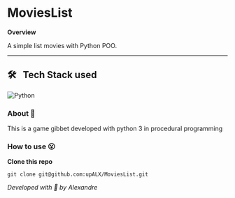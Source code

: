 # MoviesList

**Overview**

A simple list movies with Python POO.

---

## 🛠 &nbsp; Tech Stack used 
![Python](https://img.shields.io/badge/-Python-05122A?style=flat&logo=python)&nbsp;

### About :book:
This is a game gibbet developed with python 3 in procedural programming

### How to use :open_mouth:


**Clone this repo**

```
git clone git@github.com:upALX/MoviesList.git
```

*Developed with :purple_heart: by Alexandre* 
